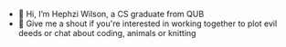 - 👋 Hi, I’m Hephzi Wilson, a CS graduate from QUB
- 🧶 Give me a shout if you're interested in working together to plot evil deeds or chat about coding, animals or knitting

<!---
h-p-wilson/h-p-wilson is a ✨ special ✨ repository because its `README.md` (this file) appears on your GitHub profile.
You can click the Preview link to take a look at your changes.
--->
